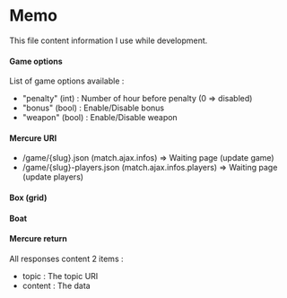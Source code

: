 Memo
====

This file content information I use while development.


#### Game options

List of game options available :  
* "penalty" (int) : Number of hour before penalty (0 => disabled)
* "bonus" (bool) : Enable/Disable bonus
* "weapon" (bool) : Enable/Disable weapon

#### Mercure URI

* /game/{slug}.json (match.ajax.infos) => Waiting page (update game)
* /game/{slug}-players.json (match.ajax.infos.players) => Waiting page (update players)

#### Box (grid)

#### Boat

#### Mercure return

All responses content 2 items :
* topic : The topic URI
* content : The data
